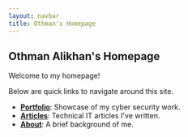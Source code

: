 ```yaml
---
layout: navbar
title: Othman's Homepage
---
```


## Othman Alikhan's Homepage

Welcome to my homepage! 

Below are quick links to navigate around this site.

* [**Portfolio**](/portfolio): Showcase of my cyber security work.
* [**Articles**](/articles): Technical IT articles I've written.
* [**About**](/about): A brief background of me.
